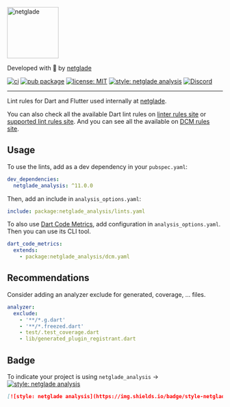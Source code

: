 <a href="https://github.com/netglade">
  <img alt="netglade" height='120px' src="https://raw.githubusercontent.com/netglade/netglade_analysis/main/packages/netglade_analysis/doc/badge.png">
</a>

Developed with 💚 by [netglade][netglade_link]

[![ci][ci_badge]][ci_badge_link]
[![pub package][pub_badge]][pub_badge_link]
[![license: MIT][license_badge]][license_badge_link]
[![style: netglade analysis][style_badge]][style_badge_link]
[![Discord][discord_badge]][discord_badge_link]

---

Lint rules for Dart and Flutter used internally at [netglade][netglade_link].

You can also check all the available Dart lint rules on [linter rules site][linter_rules] or [supported lint rules site][supported_lint_rules].
And you can see all the available on [DCM rules site][dcm_rules].

## Usage

To use the lints, add as a dev dependency in your `pubspec.yaml`:

```yaml
dev_dependencies:
  netglade_analysis: ^11.0.0
```

Then, add an include in `analysis_options.yaml`:

```yaml
include: package:netglade_analysis/lints.yaml
```

To also use [Dart Code Metrics](https://dcm.dev), add configuration in `analysis_options.yaml`.
Then you can use its CLI tool.

```yaml
dart_code_metrics:
  extends:
    - package:netglade_analysis/dcm.yaml
```

## Recommendations

Consider adding an analyzer exclude for generated, coverage, ... files. 

```yaml
analyzer:
  exclude:
    - '**/*.g.dart'
    - '**/*.freezed.dart'
    - test/.test_coverage.dart
    - lib/generated_plugin_registrant.dart
```

## Badge

To indicate your project is using `netglade_analysis` →
[![style: netglade analysis][style_badge]][style_badge_link]

```md
[![style: netglade analysis](https://img.shields.io/badge/style-netglade_analysis-26D07C.svg)](https://pub.dev/packages/netglade_analysis)
```

[netglade_link]: https://netglade.com/en
[discord_badge]: https://img.shields.io/discord/1091460081054400532.svg?logo=discord&color=blue
[discord_badge_link]: https://discord.gg/sJfBBuDZy4

[ci_badge]: https://img.shields.io/github/actions/workflow/status/netglade/flutter_core/ci.yaml?branch=main
[ci_badge_link]: https://github.com/netglade/flutter_core/actions/workflows/ci.yaml

[pub_badge]: https://img.shields.io/pub/v/netglade_analysis.svg
[pub_badge_link]: https://pub.dartlang.org/packages/netglade_analysis

[style_badge]: https://img.shields.io/badge/style-netglade_analysis-26D07C.svg
[style_badge_link]: https://pub.dev/packages/netglade_analysis

[license_badge]: https://img.shields.io/badge/license-MIT-blue.svg
[license_badge_link]: https://opensource.org/licenses/MIT

[linter_rules]: https://dart.dev/tools/linter-rules
[supported_lint_rules]: https://dart-lang.github.io/linter/lints
[dcm_rules]: https://dcm.dev/docs/rules/
